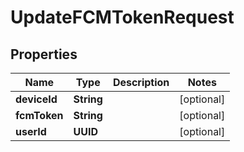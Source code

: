 

# UpdateFCMTokenRequest


## Properties

Name | Type | Description | Notes
------------ | ------------- | ------------- | -------------
**deviceId** | **String** |  |  [optional]
**fcmToken** | **String** |  |  [optional]
**userId** | **UUID** |  |  [optional]



